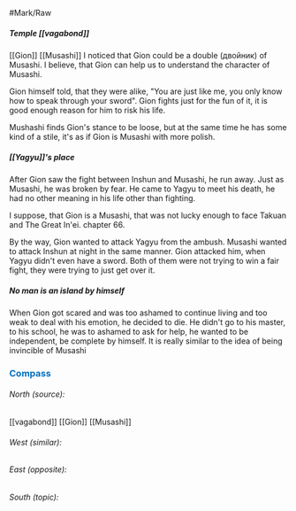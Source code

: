   #Mark/Raw 
##### Temple [[vagabond]]
[[Gion]] [[Musashi]] I noticed that Gion could be a double (двойник) of Musashi. I believe, that Gion can help us to understand the character of Musashi.

Gion himself told, that they were alike, "You are just like me, you only know how to speak through your sword". Gion fights just for the fun of it, it is good enough reason for him to risk his life. 

Mushashi finds Gion's stance to be loose, but at the same time he has some kind of a stile, it's as if Gion is Musashi with more polish.

##### [[Yagyu]]'s place
After Gion saw the fight between Inshun and Musashi, he run away. Just as Musashi, he was broken by fear. He came to Yagyu to meet his death, he had no other meaning in his life other than fighting. 

I suppose, that Gion is a Musashi, that was not lucky enough to face Takuan and The Great In'ei. chapter 66.

By the way, Gion wanted to attack Yagyu from the ambush. Musashi wanted to attack Inshun at night in the same manner. Gion attacked him, when Yagyu didn't even have a sword. Both of them were not trying to win a fair fight, they were trying to just get over it. 

##### No man is an island by himself
When Gion got scared and was too ashamed to continue living and too weak to deal with his emotion, he decided to die. He didn't go to his master, to his school, he was to ashamed to ask for help, he wanted to be independent, be complete by himself. It is really similar to the idea of being invincible of Musashi




### <span style="color:#0070c0">Compass</span>
###### North (source):
[[vagabond]]
[[Gion]]
[[Musashi]]

###### West (similar):


###### East (opposite):


###### South (topic):

